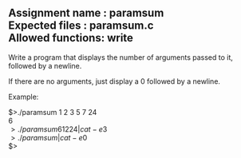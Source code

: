 Assignment name  : paramsum  
Expected files   : paramsum.c  
Allowed functions: write  
--------------------------------------------------------------------------------

Write a program that displays the number of arguments passed to it, followed by
a newline.

If there are no arguments, just display a 0 followed by a newline.

Example:

$>./paramsum 1 2 3 5 7 24  
6  
$>./paramsum 6 12 24 | cat -e  
3$  
$>./paramsum | cat -e  
0$  
$>
